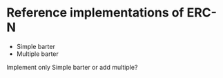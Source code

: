 # Reference implementations of ERC-N

- Simple barter
- Multiple barter

Implement only Simple barter or add multiple?
